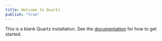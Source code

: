 ```yaml
---
title: Welcome to Quartz
publish: "true"
---
```

This is a blank Quartz installation.
See the [documentation](https://quartz.jzhao.xyz) for how to get started.
